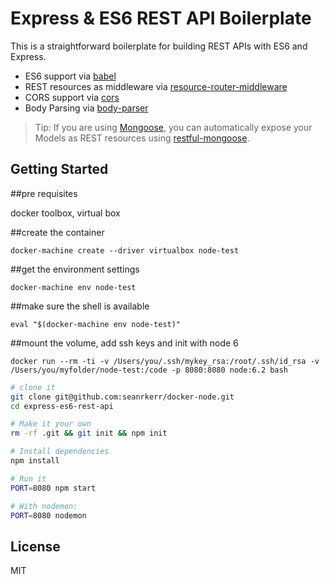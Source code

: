 Express & ES6 REST API Boilerplate
==================================


This is a straightforward boilerplate for building REST APIs with ES6 and Express.


- ES6 support via [babel](https://babeljs.io)
- REST resources as middleware via [resource-router-middleware](https://github.com/developit/resource-router-middleware)
- CORS support via [cors](https://github.com/troygoode/node-cors)
- Body Parsing via [body-parser](https://github.com/expressjs/body-parser)

> Tip: If you are using [Mongoose](https://github.com/Automattic/mongoose), you can automatically expose your Models as REST resources using [restful-mongoose](https://git.io/restful-mongoose).

Getting Started
---------------

##pre requisites

docker toolbox,
virtual box

##create the container

```
docker-machine create --driver virtualbox node-test
```

##get the environment settings

```
docker-machine env node-test

```

##make sure the shell is available

```
eval "$(docker-machine env node-test)"

```

##mount the volume, add ssh keys and init with node 6

```
docker run --rm -ti -v /Users/you/.ssh/mykey_rsa:/root/.ssh/id_rsa -v /Users/you/myfolder/node-test:/code -p 8080:8080 node:6.2 bash
```


```sh
# clone it
git clone git@github.com:seanrkerr/docker-node.git
cd express-es6-rest-api

# Make it your own
rm -rf .git && git init && npm init

# Install dependencies
npm install

# Run it
PORT=8080 npm start

# With nodemon:
PORT=8080 nodemon
```





License
-------

MIT
